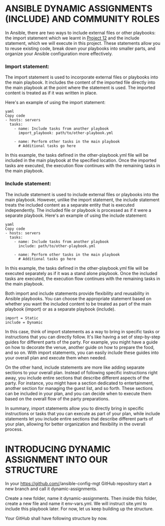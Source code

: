 
# ANSIBLE DYNAMIC ASSIGNMENTS (INCLUDE) AND COMMUNITY ROLES

In Ansible, there are two ways to include external files or other playbooks: the import statement which we learnt in [Project 12](https://github.com/Jobijollof/DevOps-Projects2/tree/main/Project12-Ansible-Refactoring) and the include statement, which we will execute in this project. These statements allow you to reuse existing code, break down your playbooks into smaller parts, and organize your Ansible configuration more effectively.

### Import statement:

The import statement is used to incorporate external files or playbooks into the main playbook. It includes the content of the imported file directly into the main playbook at the point where the statement is used. The imported content is treated as if it was written in place.

Here's an example of using the import statement:

```
yaml
Copy code
- hosts: servers
  tasks:
    - name: Include tasks from another playbook
      import_playbook: path/to/other-playbook.yml

    - name: Perform other tasks in the main playbook
      # Additional tasks go here

```
In this example, the tasks defined in the other-playbook.yml file will be included in the main playbook at the specified location. Once the imported tasks are executed, the execution flow continues with the remaining tasks in the main playbook.

### Include statement:

The include statement is used to include external files or playbooks into the main playbook. However, unlike the import statement, the include statement treats the included content as a separate entity that is executed independently. The included file or playbook is processed as if it were a separate playbook.
Here's an example of using the include statement:

```
yaml
Copy code
- hosts: servers
  tasks:
    - name: Include tasks from another playbook
      include: path/to/other-playbook.yml

    - name: Perform other tasks in the main playbook
      # Additional tasks go here

```      
In this example, the tasks defined in the other-playbook.yml file will be executed separately as if it was a stand alone playbook. Once the included tasks are executed, the execution flow continues with the remaining tasks in the main playbook.

Both import and include statements provide flexibility and reusability in Ansible playbooks. You can choose the appropriate statement based on whether you want the included content to be treated as part of the main playbook (import) or as a separate playbook (include).

```
import = Static
include = Dynamic

```

In this case, think of import statements as a way to bring in specific tasks or instructions that you can directly follow. It's like having a set of step-by-step guides for different parts of the party. For example, you might have a guide on how to decorate the venue, another guide on how to prepare the food, and so on. With import statements, you can easily include these guides into your overall plan and execute them when needed.

On the other hand, include statements are more like adding separate sections to your overall plan. Instead of following specific instructions right away, you include entire sections that describe different aspects of the party. For instance, you might have a section dedicated to entertainment, another section for managing the guest list, and so forth. These sections can be included in your plan, and you can decide when to execute them based on the overall flow of the party preparations.

In summary, import statements allow you to directly bring in specific instructions or tasks that you can execute as part of your plan, while include statements let you include entire sections that describe different parts of your plan, allowing for better organization and flexibility in the overall process.


# INTRODUCING DYNAMIC ASSIGNMENT INTO OUR STRUCTURE


In your https://github.com/<your-name>/ansible-config-mgt GitHub repository start a new branch and call it dynamic-assignments.

Create a new folder, name it dynamic-assignments. Then inside this folder, create a new file and name it env-vars.yml. We will instruct site.yml to include this playbook later. For now, let us keep building up the structure.

Your GitHub shall have following structure by now.
